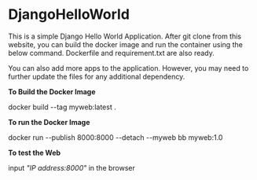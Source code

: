 # DjangoHelloWorld

This is a simple Django Hello World Application. After git clone from this website, you can build the docker image and run the container using the below command. Dockerfile and requirement.txt are also ready. 

You can also add more apps to the application. However, you may need to further update the files for any additional dependency.


<b>To Build the Docker Image</b>

docker build --tag myweb:latest .


<b>To run the Docker Image</b>

docker run --publish 8000:8000 --detach --myweb bb myweb:1.0

<b>To test the Web</b>

input <i>"IP address:8000"</i> in the browser
